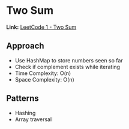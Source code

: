 # Two Sum

**Link:** [LeetCode 1 - Two Sum](https://leetcode.com/problems/two-sum/)

## Approach
- Use HashMap to store numbers seen so far
- Check if complement exists while iterating
- Time Complexity: O(n)
- Space Complexity: O(n)

## Patterns
- Hashing
- Array traversal
